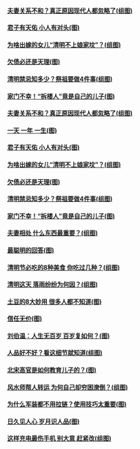 #### [夫妻关系不和？真正原因现代人都忽略了(组图)](../pages/p8/1002658.md) 
#### [君子有天佑 小人有对头(图)](../pages/p8/1002193.md) 
#### [为啥出嫁的女儿“清明不上娘家坟”？(组图)](../pages/p8/1002591.md) 
#### [欠债必还是天理(图)](../pages/p8/1002197.md) 
#### [清明禁忌知多少？祭祖要做4件事(组图)](../pages/p8/1001926.md) 
#### [家门不幸！“拆楼人”竟是自己的儿子(图)](../pages/p8/1002531.md) 
#### [夫妻关系不和？真正原因现代人都忽略了(组图)](../pages/p8/1002658.md) 
#### [一天 一年 一生(图)](../pages/p8/1002670.md) 
#### [君子有天佑 小人有对头(图)](../pages/p8/1002193.md) 
#### [为啥出嫁的女儿“清明不上娘家坟”？(组图)](../pages/p8/1002591.md) 
#### [欠债必还是天理(图)](../pages/p8/1002197.md) 
#### [清明禁忌知多少？祭祖要做4件事(组图)](../pages/p8/1001926.md) 
#### [家门不幸！“拆楼人”竟是自己的儿子(图)](../pages/p8/1002531.md) 
#### [夫妻相处 什么东西最重要？(组图)](../pages/p8/1002488.md) 
#### [最聪明的回答(图)](../pages/p8/1002010.md) 
#### [清明节必吃的8种美食 你吃过几种？(组图)](../pages/p8/1002468.md) 
#### [清明这天 落雨纷纷为何因？(组图)](../pages/p8/1002354.md) 
#### [土豆的8大妙用 很多人都不知道(图)](../pages/p8/1002316.md) 
#### [信任无价(图)](../pages/p8/1002182.md) 
#### [刘伯温：人生无百岁 百岁复如何？(图)](../pages/p8/1002206.md) 
#### [人品好不好？看这细节就知道(组图)](../pages/p8/1001770.md) 
#### [北宋高官是如何教育儿子的？(图)](../pages/p8/1002277.md) 
#### [风水师帮人转运 为何自己却穷困潦倒？(组图)](../pages/p8/1002259.md) 
#### [为什么军装都不用拉链？使用技巧太重要(图)](../pages/p8/1002184.md) 
#### [日久见人心 岁月识人品(图)](../pages/p8/1002187.md) 
#### [这样充电最伤手机 别大意 赶紧改(组图)](../pages/p8/1001769.md) 
